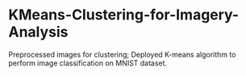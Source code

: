 # KMeans-Clustering-for-Imagery-Analysis
Preprocessed images for clustering; Deployed K-means algorithm to perform image classification on MNIST dataset.
